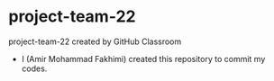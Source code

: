 # project-team-22
project-team-22 created by GitHub Classroom
- I (Amir Mohammad Fakhimi) created this repository to commit my codes.
